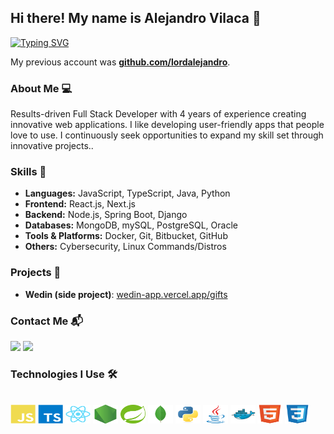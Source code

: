 ## Hi there! My name is Alejandro Vilaca 👋

<a href="https://git.io/typing-svg"><img src="https://readme-typing-svg.demolab.com?font=Inter&weight=500&pause=1000&color=FFFFFF&random=false&width=435&lines=Software+Developer+%40+ITTI+Digital" alt="Typing SVG" /></a>

My previous account was **[github.com/lordalejandro](https://github.com/lordalejandro)**.

### About Me 💻

Results-driven Full Stack Developer with 4 years of experience creating innovative web applications. I like developing user-friendly apps that people love to use. I continuously seek opportunities to expand my skill set through innovative projects..

### Skills 🚀

- **Languages:** JavaScript, TypeScript, Java, Python
- **Frontend:** React.js, Next.js
- **Backend:** Node.js, Spring Boot, Django
- **Databases:** MongoDB, mySQL, PostgreSQL, Oracle
- **Tools & Platforms:** Docker, Git, Bitbucket, GitHub
- **Others:** Cybersecurity, Linux Commands/Distros

### Projects 🌟

- **Wedin (side project)**: [wedin-app.vercel.app/gifts](https://wedin-app.vercel.app/gifts)

### Contact Me  📬

<div> 
  <a href="mailto:me@avilaca.com"><img src="https://img.shields.io/badge/-Gmail-%23333?style=for-the-badge&logo=gmail&logoColor=white" target="_blank"></a>
  <a href="https://www.linkedin.com/in/ale-vilaca-26634a229" target="_blank"><img src="https://img.shields.io/badge/-LinkedIn-%230077B5?style=for-the-badge&logo=linkedin&logoColor=white" target="_blank"></a> 
</div>

### Technologies I Use 🛠️

<div style="display: inline_block"><br>
  <img align="center" alt="JavaScript" height="30" width="40" src="https://raw.githubusercontent.com/devicons/devicon/master/icons/javascript/javascript-plain.svg">
  <img align="center" alt="TypeScript" height="30" width="40" src="https://raw.githubusercontent.com/devicons/devicon/master/icons/typescript/typescript-plain.svg">
  <img align="center" alt="React" height="30" width="40" src="https://raw.githubusercontent.com/devicons/devicon/master/icons/react/react-original.svg">
  <img align="center" alt="Node.js" height="30" width="40" src="https://raw.githubusercontent.com/devicons/devicon/master/icons/nodejs/nodejs-original.svg">
  <img align="center" alt="Spring" height="30" width="40" src="https://raw.githubusercontent.com/devicons/devicon/master/icons/spring/spring-original.svg">
  <img align="center" alt="MongoDB" height="30" width="40" src="https://raw.githubusercontent.com/devicons/devicon/master/icons/mongodb/mongodb-original.svg">
  <img align="center" alt="Python" height="30" width="40" src="https://raw.githubusercontent.com/devicons/devicon/master/icons/python/python-original.svg">
  <img align="center" alt="Java" height="30" width="40" src="https://raw.githubusercontent.com/devicons/devicon/master/icons/java/java-original.svg">
  <img align="center" alt="Docker" height="30" width="40" src="https://raw.githubusercontent.com/devicons/devicon/master/icons/docker/docker-original.svg">
  <img align="center" alt="HTML" height="30" width="40" src="https://raw.githubusercontent.com/devicons/devicon/master/icons/html5/html5-original.svg">
  <img align="center" alt="CSS" height="30" width="40" src="https://raw.githubusercontent.com/devicons/devicon/master/icons/css3/css3-original.svg">
</div>

